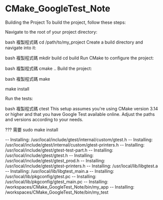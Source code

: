 # CMake_GoogleTest_Note

Building the Project
To build the project, follow these steps:

Navigate to the root of your project directory:

bash
複製程式碼
cd /path/to/my_project
Create a build directory and navigate into it:

bash
複製程式碼
mkdir build
cd build
Run CMake to configure the project:

bash
複製程式碼
cmake ..
Build the project:

bash
複製程式碼
make

make install

Run the tests:

bash
複製程式碼
ctest
This setup assumes you're using CMake version 3.14 or higher and that you have Google Test available online. Adjust the paths and versions according to your needs.



??? 需要 sudo make install

-- Installing: /usr/local/include/gtest/internal/custom/gtest.h
-- Installing: /usr/local/include/gtest/internal/custom/gtest-printers.h
-- Installing: /usr/local/include/gtest/gtest-test-part.h
-- Installing: /usr/local/include/gtest/gtest.h
-- Installing: /usr/local/include/gtest/gtest_prod.h
-- Installing: /usr/local/include/gtest/gtest-printers.h
-- Installing: /usr/local/lib/libgtest.a
-- Installing: /usr/local/lib/libgtest_main.a
-- Installing: /usr/local/lib/pkgconfig/gtest.pc
-- Installing: /usr/local/lib/pkgconfig/gtest_main.pc
-- Installing: /workspaces/CMake_GoogleTest_Note/bin/my_app
-- Installing: /workspaces/CMake_GoogleTest_Note/bin/my_test